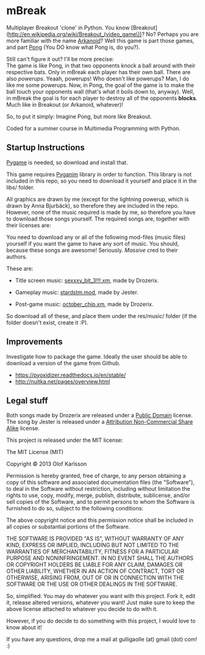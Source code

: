 mBreak
======

Multiplayer Breakout 'clone' in Python. You know [Breakout](http://en.wikipedia.org/wiki/Breakout_(video_game\))? No? Perhaps you are more familiar with the name [Arkanoid](http://en.wikipedia.org/wiki/Arkanoid)? Well this game is part those games, and part [Pong](http://en.wikipedia.org/wiki/Pong) (You DO know what Pong is, do you?).

Still can't figure it out? I'll be more precise:<br/>
The game is like Pong, in that two opponents knock a ball around with their respective bats. Only in mBreak each player has their own ball. There are also <i>powerups</i>. Yeaah, powerups! Who doesn't like powerups? Man, I do like me some powerups.
Now, in Pong, the goal of the game is to make the ball touch your opponents wall (that's what it boils down to, anyway). Well, in mBreak the goal is for each player to destroy all of the opponents <b>blocks</b>. Much like in Breakout (or Arkanoid, whatever)!

So, to put it simply: Imagine Pong, but more like Breakout.

Coded for a summer course in Multimedia Programming with Python.

## Startup Instructions

[Pygame](http://pygame.org/) is needed, so download and install that.

This game requires [Pyganim](http://inventwithpython.com/pyganim/) library in order to function. This library is not included in this repo, so you need to download it yourself and place it in the libs/ folder.

All graphics are drawn by me (except for the lightning powerup, which is drawn by Anna Bjurb&auml;ck), so therefore they are included in the repo. However, none of the music required is made by me, so therefore you have to download those songs yourself. The required songs are, together with their licenses are:

You need to download any or all of the following mod-files (music files) yourself if you want the game to have any sort of music. You should, because these songs are awesome! Seriously. <i>Massive</i> cred to their authors.

These are:
* Title screen music: [sexxxy_bit_3!!!.xm](http://modarchive.org/index.php?request=view_by_moduleid&query=173084), made by Drozerix.

* Gameplay music: [stardstm.mod](http://modarchive.org/index.php?request=view_by_moduleid&query=59344), made by Jester.

* Post-game music: [october_chip.xm](http://modarchive.org/index.php?request=view_by_moduleid&query=173084), made by Drozerix. 

So download all of these, and place them under the res/music/ folder (if the folder doesn't exist, create it :P).

## Improvements

Investigate how to package the game. Ideally the user should be able to download a version of the game from Github.
* https://pyoxidizer.readthedocs.io/en/stable/
* http://nuitka.net/pages/overview.html

## Legal stuff

Both songs made by Drozerix are released under a [Public Domain](http://creativecommons.org/licenses/publicdomain/) license.<br/>
The song by Jester is released under a [Attribution Non-Commercial Share Alike](http://creativecommons.org/licenses/by-nc-sa/3.0/) license.

This project is released under the MIT license:

The MIT License (MIT)

Copyright &copy; 2013 Olof Karlsson

Permission is hereby granted, free of charge, to any person obtaining a copy
of this software and associated documentation files (the "Software"), to deal
in the Software without restriction, including without limitation the rights
to use, copy, modify, merge, publish, distribute, sublicense, and/or sell
copies of the Software, and to permit persons to whom the Software is
furnished to do so, subject to the following conditions:

The above copyright notice and this permission notice shall be included in
all copies or substantial portions of the Software.

THE SOFTWARE IS PROVIDED "AS IS", WITHOUT WARRANTY OF ANY KIND, EXPRESS OR
IMPLIED, INCLUDING BUT NOT LIMITED TO THE WARRANTIES OF MERCHANTABILITY,
FITNESS FOR A PARTICULAR PURPOSE AND NONINFRINGEMENT. IN NO EVENT SHALL THE
AUTHORS OR COPYRIGHT HOLDERS BE LIABLE FOR ANY CLAIM, DAMAGES OR OTHER
LIABILITY, WHETHER IN AN ACTION OF CONTRACT, TORT OR OTHERWISE, ARISING FROM,
OUT OF OR IN CONNECTION WITH THE SOFTWARE OR THE USE OR OTHER DEALINGS IN
THE SOFTWARE.

So, simplified:
You may do whatever you want with this project. Fork it, edit it, release altered versions, whatever you want! Just make sure to keep the above license attached to whatever you decide to do with it.

However, if you do decide to do something with this project, I would love to know about it!

If you have any questions, drop me a mail at gulligaolle (at) gmail (dot) com! :)
